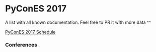# PyConES 2017

A list with all known documentation. Feel free to PR it with more data ^^

[PyConES 2017 Schedule](http://2017.es.pycon.org/es/schedule/)

### Conferences


